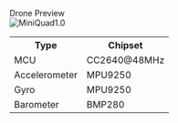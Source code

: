 Drone Preview  
![MiniQuad1.0](https://github.com/omrdk/MiniQuad1.0/tree/master/Media/Overview.jpeg)
<table>
  <tr>
    <th>Type</th><th>Chipset</th>
  </tr>
  <tr>
    <td>MCU</td><td>CC2640@48MHz</td>
  </tr>
  <tr>
    <td>Accelerometer</td><td>MPU9250</td>
  </tr>
  <tr>
    <td>Gyro</td><td>MPU9250</td>
  </tr>
  <tr>
    <td>Barometer</td><td>BMP280</td>
  </tr>
</table>
